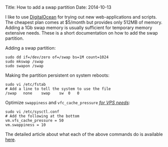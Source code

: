 Title: How to add a swap partition
Date: 2014-10-13

I like to use [DigitalOcean][] for
trying out new web-applications and scripts. The
cheapest plan comes at $5/month but provides only
512MB of memory. Adding a 1Gb swap memory is
usually sufficient for temporary memory extensive
needs. These is a short documentation on how to
add the swap partition.

Adding a swap partition:

    sudo dd if=/dev/zero of=/swap bs=1M count=1024
    sudo mkswap /swap
    sudo swapon /swap

Making the partition persistent on system reboots:

    sudo vi /etc/fstab
    # Add a line to tell the system to use the file
    /swap   none    swap    sw  0   0

Optimize `swappiness` and `vfc_cache_pressure` *[for VPS needs][tutorial]*:

    sudo vi /etc/sysctl.conf
    # Add the following at the bottom
    vm.vfs_cache_pressure = 50
    vm.swappiness = 10

The detailed article about what each of the above
commands do is available [here][tutorial].


[DigitalOcean]: https://www.digitalocean.com

[tutorial]: https://www.digitalocean.com/community/tutorials/how-to-add-swap-on-ubuntu-14-04
